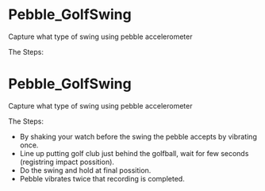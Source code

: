 # Pebble_GolfSwing
Capture what type of swing using pebble accelerometer

The Steps:

# Pebble_GolfSwing
Capture what type of swing using pebble accelerometer

The Steps:

- By shaking your watch before the swing the pebble accepts by vibrating once.
- Line up putting golf club just behind the golfball, wait for few seconds (registring impact possition).
- Do the swing and hold at final possition.  
- Pebble vibrates twice that recording is completed.


